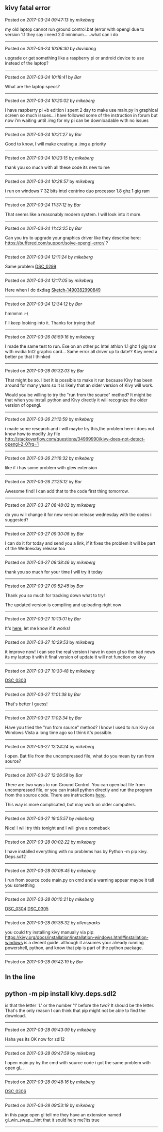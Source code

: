 ## kivy fatal error
Posted on *2017-03-24 09:47:13* by *mikeberg*

my old laptop cannot run ground control.bat (error with opengl due to version 1.1 they say i need 2.0 minimum......what can i do

---

Posted on *2017-03-24 10:06:30* by *davidlang*

upgrade or get something like a raspberry pi or android device to use instead of the laptop?

---

Posted on *2017-03-24 10:18:41* by *Bar*

What are the laptop specs?

---

Posted on *2017-03-24 10:20:02* by *mikeberg*

i have raspberry pi +b edition i spent 2 day to make use main.py  in graphical screen so much issues...i have followed some of the instruction in forum but now i'm waiting until .img for my pi can be downloadable with no issues

---

Posted on *2017-03-24 10:21:27* by *Bar*

Good to know, I will make creating a .img a priority

---

Posted on *2017-03-24 10:23:15* by *mikeberg*

thank you so much with all these code its new to me

---

Posted on *2017-03-24 10:29:57* by *mikeberg*

i run on windows 7 32 bits intel centrino duo processor 1.8 ghz 1 gig ram

---

Posted on *2017-03-24 11:37:12* by *Bar*

That seems like a reasonably modern system. I will look into it more.

---

Posted on *2017-03-24 11:42:25* by *Bar*

Can you try to upgrade your graphics driver like they describe here: https://buffered.com/support/solve-opengl-error/ ?

---

Posted on *2017-03-24 12:11:24* by *mikeberg*

Same problem  [DSC_0299](//muut.com/u/maslowcnc/s3/:maslowcnc:KUOh:dsc_0299.jpg.jpg)

---

Posted on *2017-03-24 12:17:05* by *mikeberg*

Here when I do dxdiag  [Sketch-1490382990849](//muut.com/u/maslowcnc/s3/:maslowcnc:staT:sketch1490382990849.png.jpg)

---

Posted on *2017-03-24 12:34:12* by *Bar*

hmmmm :-(

I'll keep looking into it. Thanks for trying that!

---

Posted on *2017-03-26 08:59:16* by *mikeberg*

I made the same test to run. Exe on an other pc Intel athlon 1.1 ghz 1 gig ram with  nvidia tnt2 graphic card... Same error all driver up to date!?  Kivy need a better pc that I thinked

---

Posted on *2017-03-26 09:32:03* by *Bar*

That might be so. I bet it is possible to make it run because Kivy has been around for many years so it is likely that an older version of Kivy will work.

Would you be willing to try the "run from the source" method? It might be that when you install python and Kivy directly it will recognize the older version of opengl.

---

Posted on *2017-03-26 21:12:59* by *mikeberg*

i made some research and i will  maybe try this,the problem here  i does not know how to modify .ky file
http://stackoverflow.com/questions/34969990/kivy-does-not-detect-opengl-2-0?rq=1

---

Posted on *2017-03-26 21:16:32* by *mikeberg*

like if i has some problem with glew extension

---

Posted on *2017-03-26 21:25:12* by *Bar*

Awesome find! I can add that to the code first thing tomorrow.

---

Posted on *2017-03-27 08:48:02* by *mikeberg*

do you will change it for new version release wednesday with the codes i suggested?

---

Posted on *2017-03-27 09:30:06* by *Bar*

I can do it for today and send you a link, if it fixes the problem it will be part of the Wednesday release too

---

Posted on *2017-03-27 09:38:46* by *mikeberg*

thank you so much for your time I will try it today

---

Posted on *2017-03-27 09:52:45* by *Bar*

Thank you so much for tracking down what to try!

The updated version is compiling and uploading right now

---

Posted on *2017-03-27 10:13:01* by *Bar*

It's [here](https://github.com/MaslowCNC/GroundControl/blob/open-gl-issue-take-three/GroundControl-Windows%20Portable-openGL.zip), let me know if it works!

---

Posted on *2017-03-27 10:29:53* by *mikeberg*

it improve now! i can see the real version i have in open gl so the bad news its my laptop it with it final version of update it will not function on kivy

---

Posted on *2017-03-27 10:30:48* by *mikeberg*

[DSC_0303](//muut.com/u/maslowcnc/s3/:maslowcnc:dJYn:dsc_0303.jpg.jpg)

---

Posted on *2017-03-27 11:01:38* by *Bar*

That's better I guess!

---

Posted on *2017-03-27 11:02:34* by *Bar*

Have you tried the "run from source" method? I know I used to run Kivy on Windows Vista a long time ago so I think it's possible.

---

Posted on *2017-03-27 12:24:24* by *mikeberg*

I open. Bat file from the uncompressed file, what do you mean by run from source?

---

Posted on *2017-03-27 12:26:58* by *Bar*

There are two ways to run Ground Control. You can open bat file from uncompressed file, or you can install python directly and run the program from the source code. There are instructions [here](https://github.com/MaslowCNC/GroundControl/wiki/Windows). 

This way is more complicated, but may work on older computers.

---

Posted on *2017-03-27 19:05:57* by *mikeberg*

Nice! I will try this tonight and I will give a comeback

---

Posted on *2017-03-28 00:02:22* by *mikeberg*

I have installed everything with no problems has by Python -m pip kivy. Deps.sd12

---

Posted on *2017-03-28 00:09:45* by *mikeberg*

I run from source code main.py on cmd and a warning appear maybe it tell you something

---

Posted on *2017-03-28 00:10:21* by *mikeberg*

[DSC_0304](//muut.com/u/maslowcnc/s3/:maslowcnc:CX2w:dsc_0304.jpg.jpg)  [DSC_0305](//muut.com/u/maslowcnc/s3/:maslowcnc:nIs5:dsc_0305.jpg.jpg)

---

Posted on *2017-03-28 09:36:32* by *allensparks*

you could try installing kivy manually via pip: https://kivy.org/docs/installation/installation-windows.html#installation-windows is a decent guide. although it assumes your already running powershell, python, and know that pip is part of the python package.

---

Posted on *2017-03-28 09:42:19* by *Bar*

In the line
---
python -m pip install kivy.deps.sdl2
---

is that the letter 'L' or the number '1' before the two? It should be the letter. That's the only reason I can think that pip might not be able to find the download.

---

Posted on *2017-03-28 09:43:09* by *mikeberg*

Haha yes its OK now for sdl12

---

Posted on *2017-03-28 09:47:59* by *mikeberg*

I open main.py by the cmd with source code i got the same problem with open gl...

---

Posted on *2017-03-28 09:48:16* by *mikeberg*

[DSC_0306](//muut.com/u/maslowcnc/s3/:maslowcnc:IY8x:dsc_0306.jpg.jpg)

---

Posted on *2017-03-28 09:53:19* by *mikeberg*

in this page open gl tell me they have an extension  named gl_win_swap__hint that it sould help me?its true

---

